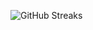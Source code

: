 ![GitHub Streaks](https://github-streaks-mqc9.onrender.com/streak/happilli/image?theme=midnight&cache_bust=1743449767&lang=ja)
